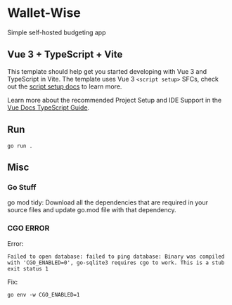 # Wallet-Wise
Simple self-hosted budgeting app

## Vue 3 + TypeScript + Vite

This template should help get you started developing with Vue 3 and TypeScript in Vite. The template uses Vue 3 `<script setup>` SFCs, check out the [script setup docs](https://v3.vuejs.org/api/sfc-script-setup.html#sfc-script-setup) to learn more.

Learn more about the recommended Project Setup and IDE Support in the [Vue Docs TypeScript Guide](https://vuejs.org/guide/typescript/overview.html#project-setup).

## Run

```shell
go run .
```

## Misc

### Go Stuff

go mod tidy: Download all the dependencies that are required in your source files and update go.mod file with that dependency.

### CGO ERROR

Error:
```shell
Failed to open database: failed to ping database: Binary was compiled with 'CGO_ENABLED=0', go-sqlite3 requires cgo to work. This is a stub
exit status 1

```

Fix:
```shell
go env -w CGO_ENABLED=1
```
